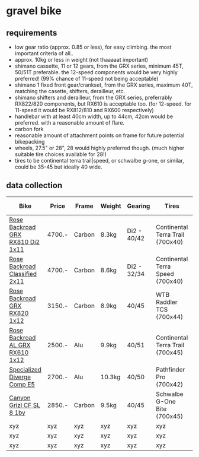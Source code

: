 # gravel bike

## requirements

- low gear ratio (approx. 0.85 or less), for easy climbing. the most important criteria of all..
- approx. 10kg or less in weight (not thaaaaat important)
- shimano cassette, 11 or 12 gears, from the GRX series, minimum 45T, 50/51T preferable. the 12-speed components would be very highly preferred! (99% chance of 11-speed not being acceptable)
- shimano 1 fixed front gear/crankset, from the GRX series, maximum 40T, matching the casette, shifters, derailleur, etc.
- shimano shifters and derailleur, from the GRX series, preferrably RX822/820 components, but RX610 is acceptable too. (for 12-speed. for 11-speed it would be RX812/810 and RX600 respectively)
- handlebar with at least 40cm width, up to 44cm, 42cm would be preferred. with a reasonable amount of flare.
- carbon fork
- reasonable amount of attachment points on frame for future potential bikepacking
- wheels, 27.5" or 28", 28 would highly preferred though. (much higher suitable tire choices available for 28!)
- tires to be continental terra trail|speed, or schwalbe g-one, or similar, could be 35-45 but ideally 40 wide.

## data collection

|Bike|Price|Frame|Weight|Gearing|Tires|Components|Final Candidate|
|---|---|---|---|---|---|---|---|
|[Rose Backroad GRX RX810 Di2 1x11](https://www.rosebikes.ch/rose-backroad-grx-rx810-di2-1x11-limited-2692752?product_shape=midnight+laser+grey&article_size=53cm)|4700.-|Carbon|8.3kg|Di2 - 40/42|Continental Terra Trail (700x40)|Shimano GRX RX817 Di2, BR-RX810|-|
|[Rose Backroad Classified 2x11](https://www.rosebikes.ch/rose-backroad-classified-2x11-2702506?product_shape=%2Ablue+haze&article_size=53cm)|4700.-|Carbon|8.6kg|Di2 - 32/34|Continental Terra Speed (700x40)|Shimano GRX RD-RX815 Di2, BR-RX810|-|
|[Rose Backroad GRX RX820 1x12](https://www.rosebikes.ch/rose-backroad-grx-rx820-1x12-2719082?product_shape=light+grey&article_size=53cm)|3150.-|Carbon|8.9kg|40/45|WTB Raddler TCS (700x44)|Shimano GRX RD-RX822, BR-RX820|⭐⭐⭐|
|[Rose Backroad AL GRX RX610 1x12](https://www.rosebikes.ch/rose-backroad-al-grx-rx610-1x12-2709731?product_shape=roasted+olive&article_size=53cm)|2500.-|Alu|9.9kg|40/51|Continental Terra Trail (700x45)|Shimano GRX RD-RX822, BR-RX410|⭐⭐⭐|
|[Specialized Diverge Comp E5](https://www.specialized.com/ch/de/diverge-comp-e5/p/221373?color=367648-221373&searchText=95424-5354)|2700.-|Alu|10.3kg|40/50|Pathfinder Pro (700x42)|SRAM Apex Eagle 1x12|⭐|
|[Canyon Grizl CF SL 8 1by](https://www.canyon.com/en-ch/gravel-bikes/adventure/grizl/cf-sl/grizl-cf-sl-8-1by/3697.html?dwvar_3697_pv_rahmenfarbe=R095_P10)|2850.-|Carbon|9.5kg|40/45|Schwalbe G-One Bite (700x45)|Shimano GRX RD-RX822, BR-RX820|xyz|
|xyz|xyz|xyz|xyz|xyz|xyz|xyz|xyz|
|xyz|xyz|xyz|xyz|xyz|xyz|xyz|xyz|
|xyz|xyz|xyz|xyz|xyz|xyz|xyz|xyz|
